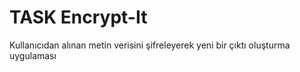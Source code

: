 # TASK Encrypt-It
 Kullanıcıdan alınan metin verisini şifreleyerek yeni bir çıktı oluşturma uygulaması
